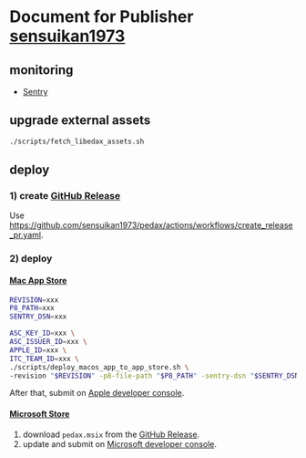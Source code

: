 # Document for Publisher [sensuikan1973](https://github.com/sensuikan1973)

## monitoring

- [Sentry](https://sentry.io/organizations/naoki-shimizu/issues/?project=6595416)

## upgrade external assets

```zsh
./scripts/fetch_libedax_assets.sh
```

## deploy

### 1) create [GitHub Release](https://github.com/sensuikan1973/pedax/releases)

Use https://github.com/sensuikan1973/pedax/actions/workflows/create_release_pr.yaml.

### 2) deploy

#### [Mac App Store](https://apps.apple.com/app/pedax/id1557500142)

```zsh
REVISION=xxx
P8_PATH=xxx
SENTRY_DSN=xxx

ASC_KEY_ID=xxx \
ASC_ISSUER_ID=xxx \
APPLE_ID=xxx \
ITC_TEAM_ID=xxx \
./scripts/deploy_macos_app_to_app_store.sh \
-revision "$REVISION" -p8-file-path "$P8_PATH" -sentry-dsn "$SENTRY_DSN" --skip-test
```

After that, submit on [Apple developer console](https://developer.apple.com/account/#/overview).

#### [Microsoft Store](https://apps.microsoft.com/store/detail/pedax/9NLNZCKH0L9H)

1. download `pedax.msix` from the [GitHub Release](https://github.com/sensuikan1973/pedax/releases).
2. update and submit on [Microsoft developer console](https://partner.microsoft.com/ja-jp/dashboard/products/9NLNZCKH0L9H/overview).
